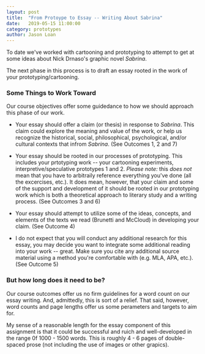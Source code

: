 ```yaml
---
layout: post
title:  "From Protoype to Essay -- Writing About Sabrina" 
date:   2019-05-15 11:00:00
category: prototypes
author: Jason Loan 
---
```


To date we've worked with cartooning and prototyping to attempt to get at some ideas about Nick Drnaso's graphic novel *Sabrina*.

The next phase in this process is to draft an essay rooted in the work of your prototyping/cartooning.

### Some Things to Work Toward

Our course objectives offer some guidedance to how we should approach this phase of our work.

* Your essay should offer a claim (or thesis) in response to *Sabrina*. This claim could explore the meaning and value of the work, or help us recognize the historical, social, philosophical, psychological, and/or cultural contexts that infrom *Sabrina*. (See Outcomes 1, 2 and 7)

* Your essay should be rooted in our processes of  prototyping. This includes your prtotyping work -- your cartooning experiments, interpretive/speculative prototypes 1 and 2. *Please note:* this *does not* mean that you have to arbitraily reference everything you've done (all the excercises, etc.). It does mean, however, that your claim and some of the support and development of it should be rooted in our prototyping work which is both a theoretical approach to literary study and a writing process. (See Outcomes 3 and 6)

* Your essay should attempt to utilize some of the ideas, concepts, and elements of the texts we read (Brunetti and McCloud) in developing your claim. (See Outcome 4)

* I do not expect that you will conduct any additional research for this essay, you may decide you want to integrate some additional reading into your work -- great. Make sure you cite any additional source material using a method you're comfortable with (e.g. MLA, APA, etc.). (See Outcome 5)

### But how long does it need to be?

Our course outcomes offer us no firm guidelines for a word count on our essay writing. And, admittedly, this is sort of a relief. That said, however, word counts and page lengths offer us some perameters and targets to aim for.

My sense of a reasonable length for the essay component of this assignment is that it could be successful and ruich and well-developed in the range 0f 1000 - 1500 words. This is roughly 4 - 6 pages of double-spaced prose (not including the use of images or other grapics).